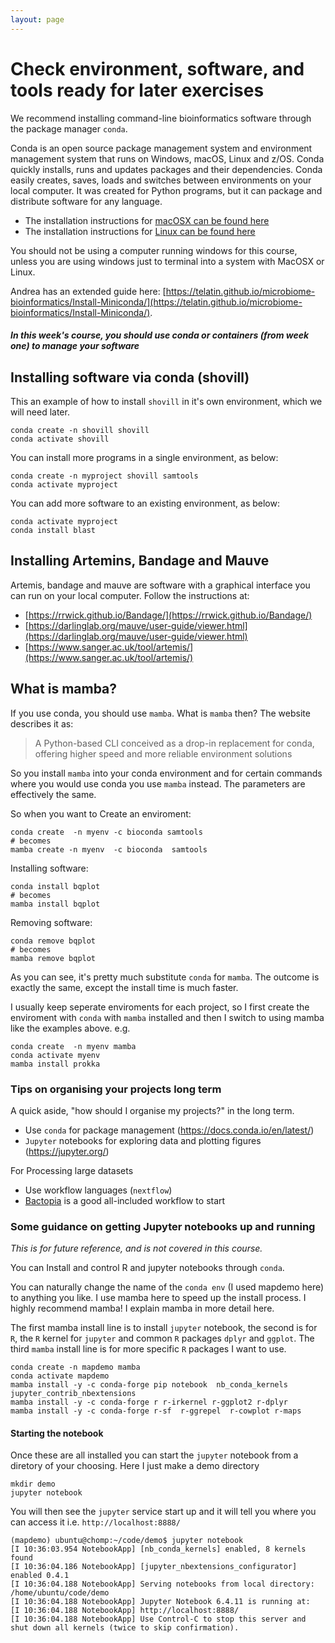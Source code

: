 ```yaml
---
layout: page
---
```


# Check environment, software, and tools ready for later exercises

We recommend installing command-line bioinformatics software through the package manager `conda`.

Conda is an open source package management system and environment management system that runs on Windows, macOS, Linux and z/OS. Conda quickly installs, runs and updates packages and their dependencies. Conda easily creates, saves, loads and switches between environments on your local computer. It was created for Python programs, but it can package and distribute software for any language.

* The installation instructions for [macOSX can be found here](https://docs.conda.io/projects/conda/en/latest/user-guide/install/macos.html)
* The installation instructions for [Linux can be found here](https://docs.conda.io/projects/conda/en/latest/user-guide/install/linux.html)

You should not be using a computer running windows for this course, unless you are using windows just to terminal into a system with MacOSX or Linux. 

Andrea has an extended guide here: [https://telatin.github.io/microbiome-bioinformatics/Install-Miniconda/](https://telatin.github.io/microbiome-bioinformatics/Install-Miniconda/). 


##### In this week's course, you should use conda or containers (from week one) to manage your software


## Installing software via conda (shovill)
This an example of how to install `shovill` in it's own environment, which we will need later. 

```
conda create -n shovill shovill 
conda activate shovill
```

You can install more programs in a single environment, as below:
```
conda create -n myproject shovill samtools
conda activate myproject
```

You can add more software to an existing environment, as below:
```
conda activate myproject
conda install blast
```

## Installing Artemins, Bandage and Mauve 

Artemis, bandage and mauve are software with a graphical interface you can run on your local computer. Follow the instructions at:

* [https://rrwick.github.io/Bandage/](https://rrwick.github.io/Bandage/)
* [https://darlinglab.org/mauve/user-guide/viewer.html](https://darlinglab.org/mauve/user-guide/viewer.html)
* [https://www.sanger.ac.uk/tool/artemis/](https://www.sanger.ac.uk/tool/artemis/)

## What is mamba?

If you use conda, you should use `mamba`. What is `mamba` then? The website describes it as:

> A Python-based CLI conceived as a drop-in replacement for conda, offering higher speed and more reliable environment solutions

So you install `mamba` into your conda environment and for certain commands where you would use conda you use `mamba` instead. The parameters are effectively the same.

So when you want to Create an enviroment:
```
conda create  -n myenv -c bioconda samtools
# becomes
mamba create -n myenv  -c bioconda  samtools
```

Installing software: 
```
conda install bqplot
# becomes
mamba install bqplot
```

Removing software:
```
conda remove bqplot
# becomes
mamba remove bqplot
```

As you can see, it's pretty much substitute `conda` for `mamba`. The outcome is exactly the same, except the install time is much faster.

I usually keep seperate enviroments for each project, so I first create the enviroment with `conda` with `mamba` installed and then I switch to using mamba like the examples above. e.g.

```
conda create  -n myenv mamba
conda activate myenv
mamba install prokka
```

### Tips on organising your projects long term

A quick aside, "how should I organise my projects?" in the long term. 

* Use `conda` for package management (https://docs.conda.io/en/latest/)
* `Jupyter` notebooks for exploring data and plotting figures (https://jupyter.org/)

For Processing large datasets

* Use workflow languages (`nextflow`)
* [Bactopia](https://bactopia.github.io/) is a good all-included workflow to start


### Some guidance on getting Jupyter notebooks up and running
*This is for future reference, and is not covered in this course.* 

You can Install and control R and jupyter notebooks through `conda`.

You can naturally change the name of the `conda env` (I used mapdemo here) to anything you like. I use mamba here to speed up the install process. I highly recommend mamba! I explain mamba in more detail here.

The first mamba install line is to install `jupyter` notebook, the second is for `R`, the `R` kernel for `jupyter` and common `R` packages `dplyr` and `ggplot`. The third `mamba` install line is for more specific `R` packages I want to use.

```
conda create -n mapdemo mamba
conda activate mapdemo
mamba install -y -c conda-forge pip notebook  nb_conda_kernels  jupyter_contrib_nbextensions
mamba install -y -c conda-forge r r-irkernel r-ggplot2 r-dplyr
mamba install -y -c conda-forge r-sf  r-ggrepel  r-cowplot r-maps
```

#### Starting the notebook
Once these are all installed you can start the `jupyter` notebook from a diretory of your choosing. Here I just make a demo directory

```
mkdir demo
jupyter notebook
```

You will then see the `jupyter` service start up and it will tell you where you can access it i.e. `http://localhost:8888/`

```
(mapdemo) ubuntu@chomp:~/code/demo$ jupyter notebook
[I 10:36:03.954 NotebookApp] [nb_conda_kernels] enabled, 8 kernels found
[I 10:36:04.186 NotebookApp] [jupyter_nbextensions_configurator] enabled 0.4.1
[I 10:36:04.188 NotebookApp] Serving notebooks from local directory: /home/ubuntu/code/demo
[I 10:36:04.188 NotebookApp] Jupyter Notebook 6.4.11 is running at:
[I 10:36:04.188 NotebookApp] http://localhost:8888/
[I 10:36:04.188 NotebookApp] Use Control-C to stop this server and shut down all kernels (twice to skip confirmation).
```

